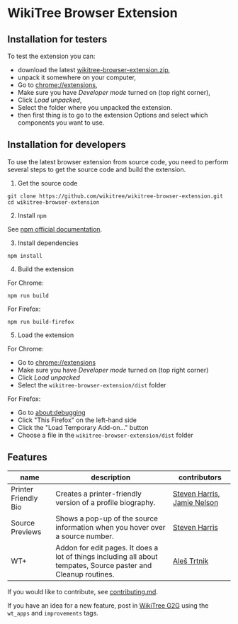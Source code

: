 # WikiTree Browser Extension

## Installation for testers

To test the extension you can:
* download the latest [wikitree-browser-extension.zip](https://github.com/wikitree/wikitree-browser-extension/releases/download/latest/wikitree-browser-extension.zip),
* unpack it somewhere on your computer, 
* Go to [chrome://extensions](chrome://extensions),
* Make sure you have _Developer mode_ turned on (top right corner),
* Click _Load unpacked_,
* Select the folder where you unpacked the extension.
* then first thing is to go to the extension Options and select which components you want to use.

## Installation for developers

To use the latest browser extension from source code, you need to perform several steps to get the source code and build the extension.

1. Get the source code
```
git clone https://github.com/wikitree/wikitree-browser-extension.git
cd wikitree-browser-extension
```

2. Install `npm`

See [npm official documentation](https://docs.npmjs.com/downloading-and-installing-node-js-and-npm).

3. Install dependencies
```
npm install
```

4. Build the extension

For Chrome:
```
npm run build
```
For Firefox:
```
npm run build-firefox
```

5. Load the extension

For Chrome:

- Go to [chrome://extensions](chrome://extensions)
- Make sure you have _Developer mode_ turned on (top right corner)
- Click _Load unpacked_
- Select the `wikitree-browser-extension/dist` folder

For Firefox:

- Go to [about:debugging](about:debugging)
- Click "This Firefox" on the left-hand side
- Click the "Load Temporary Add-on..." button
- Choose a file in the `wikitree-browser-extension/dist` folder


## Features

| name                 | description                                                                                                     | contributors                                                                                                          |
| -------------------- | --------------------------------------------------------------------------------------------------------------- | --------------------------------------------------------------------------------------------------------------------- |
| Printer Friendly Bio | Creates a printer-friendly version of a profile biography.                                                      | [Steven Harris](https://www.wikitree.com/wiki/Harris-5439), [Jamie Nelson](https://www.wikitree.com/wiki/Nelson-3486) |
| Source Previews      | Shows a pop-up of the source information when you hover over a source number.                                   | [Steven Harris](https://www.wikitree.com/wiki/Harris-5439)                                                            |
| WT+                  | Addon for edit pages. It does a lot of things including all about tempates, Source paster and Cleanup routines. | [Aleš Trtnik](https://www.wikitree.com/wiki/Trtnik-2)                                                                 |

If you would like to contribute, see [contributing.md](docs/contributing.md).

If you have an idea for a new feature, post in [WikiTree G2G](https://www.wikitree.com/g2g) using the `wt_apps` and `improvements` tags.
